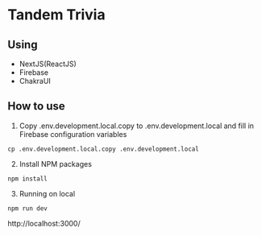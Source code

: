 # Tandem Trivia

## Using
- NextJS(ReactJS)
- Firebase
- ChakraUI

## How to use
1. Copy .env.development.local.copy to .env.development.local and fill in Firebase configuration variables
```
cp .env.development.local.copy .env.development.local
```
2. Install NPM packages
```
npm install
```
3. Running on local
```
npm run dev
```

http://localhost:3000/
